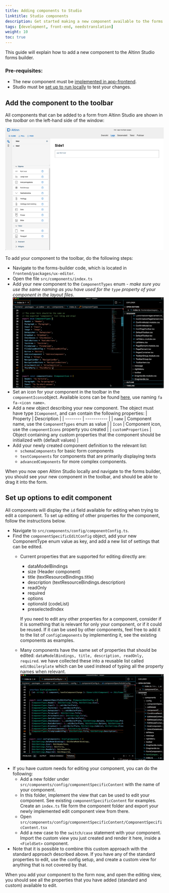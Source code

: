 ```yaml
---
title: Adding components to Studio
linktitle: Studio components
description: Get started making a new component available to the forms builder in Altinn Studio
tags: [development, front-end, needstranslation]
weight: 10
toc: true
---
```


This guide will explain how to add a new component to the Altinn Studio forms builder.

### Pre-requisites:
- The new component must be [implemented in app-frontend][1].
- Studio must be [set up to run locally][2] to test your changes.


## Add the component to the toolbar
All components that can be added to a form from Altinn Studio are shown in the *toolbar* on the left-hand side of the
window:

![Forms builder](forms-builder.png "Forms builder")

To add your component to the toolbar, do the following steps:
- Navigate to the forms-builder code, which is located in `frontend/packages/ux-editor`. 
- Open the file `src/components/index.ts`
- Add your new component to the `ComponentTypes` enum - _make sure you use the same naming as you have used for the 
  `type` property of your component in the layout files_.
  ![Update ComponentTypes enum](componentTypesEnum.gif "Update ComponenTypes enum")
- Set an icon for your component in the toolbar in the `componentIcons`object. Available icons can be found [here][3],
  use naming `fa fa-<icon name>`.
- Add a new object describing your new component. 
  The object must have type `IComponent`, and can contain the following properties:
  | Property           | Description | 
  | --------           | ----------- |
  | `name`             | Component name, use the `ComponentTypes` enum as value | 
  | `Icon`             | Component icon, use the `componentIcons` property you created | 
  | `customProperties` | Object containing any custom properties that the component should be initialized with (default values) | 
- Add your newly created component definition to the relevant list:
    - `schemaComponents` for basic form components
    - `textComponents` for components that are primarily displaying texts
    - `advancedComponents` for more complex components.
  
When you now open Altinn Studio locally and navigate to the forms builder, you should see your new component in the
toolbar, and should be able to drag it into the form.

## Set up options to edit component
All components will display the `id` field available for editing when trying to edit a component. To set up editing of
other properties for the component, follow the instructions below.

- Navigate to `src/components/config/componentConfig.ts`. 
- Find the `componentSpecificEditConfig` object, add your new ComponentType enum value as key, and add a new list of
  settings that can be edited.
    - Current properties that are supported for editing directly are:
        - dataModelBindings
        - size (Header component)
        - title (textResourceBindings.title)
        - description (textResourceBindings.description)
        - readOnly
        - required
        - options
        - optionsId (codeList)
        - preselectedIndex
  
      If you need to edit any other properties for a component, consider if it is something that is relevant for only your
      component, or if it could be reused. If it can be used by other components, feel free to add it to the list of
      `configComponents` by implementing it, see the existing components as examples. 
    - Many components have the same set of properties that should be edited: `dataModelBindings, title, description, readOnly, required`.
      we have collected these into a reusable list called `editBoilerplate` which can be used instead of typing all the 
      property names when relevant.
      ![Set up config for component](configComponents.gif "Set up config for components")
- If you have custom needs for editing your component, you can do the following:
  - Add a new folder under `src/components/config/componentSpecificContent` with the name of your component.
  - In this folder, implement the view that can be used to edit your component. See existing `componentSpecificContent`
    for examples. Create an `index.ts` file form the component folder and export your newly implemented edit component 
    view from there.
  - Open `src/components/config/componentSpecificContent/ComponentSpecificContent.tsx`
  - Add a new case to the `switch/case` statement with your component. Import the custom view you just created and
    render it here, inside a `<FieldSet>` component.
- Note that it is possible to combine this custom approach with the standard approach described above. If you have any 
  of the standard properties to edit, use the config setup, and create a custom view for anything that is not covered 
  by that.

When you add your component to the form now, and open the editing view, you should see all the properties that you have
added (standard and custom) available to edit.


[1]: ../new-component
[2]: https://github.com/Altinn/altinn-studio
[3]: https://github.com/Altinn/altinn-cdn/tree/master/toolkits/fortawesome/altinn-studio/0.1/icons/svg